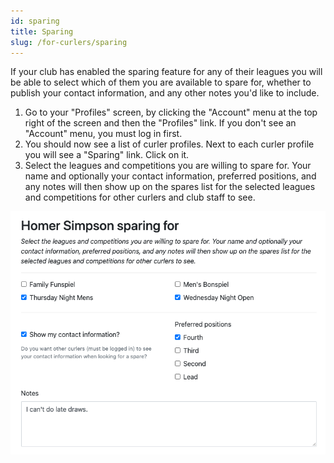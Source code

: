 ```yaml
---
id: sparing
title: Sparing
slug: /for-curlers/sparing
---
```


If your club has enabled the sparing feature for any of their leagues you will be able to select which of them you are available to spare for, whether to publish your contact information, and any other notes you'd like to include.

1. Go to your "Profiles" screen, by clicking the "Account" menu at the top right of the screen and then the "Profiles" link. If you don't see an "Account" menu, you must log in first.
2. You should now see a list of curler profiles. Next to each curler profile you will see a "Sparing" link. Click on it.
3. Select the leagues and competitions you are willing to spare for. Your name and optionally your contact information, preferred positions, and any notes will then show up on the spares list for the selected leagues and competitions for other curlers and club staff to see.

![Set Sparing Preferences](/img/docs/for-curlers/sparing.png)

